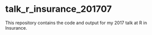 # talk_r_insurance_201707
This repository contains the code and output for my 2017 talk at R in Insurance.
